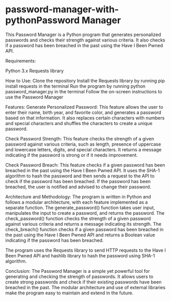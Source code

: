 # password-manager-with-pythonPassword Manager
This Password Manager is a Python program that generates personalized passwords and checks their strength against various criteria. It also checks if a password has been breached in the past using the Have I Been Pwned API.

Requirements:

Python 3.x
Requests 
library

How to Use:
Clone the repository
Install the Requests library by running pip install requests in the terminal
Run the program by running python password_manager.py in the terminal
Follow the on-screen instructions to use the Password Manager

Features:
Generate Personalized Password: This feature allows the user to enter their name, birth year, and favorite color, and generates a password based on that information. It also replaces certain characters with numbers and special characters and shuffles the characters to create a unique password.

Check Password Strength: This feature checks the strength of a given password against various criteria, such as length, presence of uppercase and lowercase letters, digits, and special characters. It returns a message indicating if the password is strong or if it needs improvement.

Check Password Breach: This feature checks if a given password has been breached in the past using the Have I Been Pwned API. It uses the SHA-1 algorithm to hash the password and then sends a request to the API to check if the password has been breached. If the password has been breached, the user is notified and advised to change their password.

Architecture and Methodology:
The program is written in Python and follows a modular architecture, with each feature implemented as a separate function. The generate_password() function takes user input, manipulates the input to create a password, and returns the password. The check_password() function checks the strength of a given password against various criteria and returns a message indicating its strength. The check_breach() function checks if a given password has been breached in the past using the Have I Been Pwned API and returns a Boolean value indicating if the password has been breached.

The program uses the Requests library to send HTTP requests to the Have I Been Pwned API and hashlib library to hash the password using SHA-1 algorithm.

Conclusion:
The Password Manager is a simple yet powerful tool for generating and checking the strength of passwords. It allows users to create strong passwords and check if their existing passwords have been breached in the past. The modular architecture and use of external libraries make the program easy to maintain and extend in the future.
